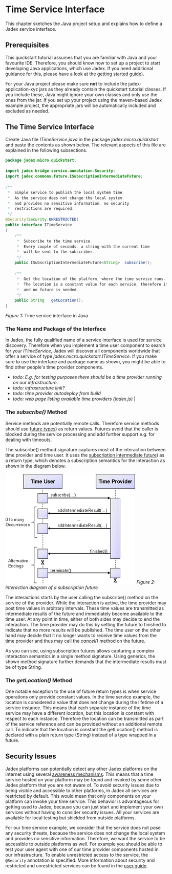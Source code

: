 # Time Service Interface

This chapter sketches the Java project setup and explains how to define a Jadex service interface.

## Prerequisites

This quickstart tutorial assumes that you are familiar with Java and your favourite IDE. Therefore, you should know how to set up a project to start developing Java applications, which use Jadex. If you need additional guidance for this, please have a look at the [getting started guide](../../getting-started/getting-started.md#ide-setup)).

For your Java project please make sure **not** to include the jadex-application-xyz jars as they already contain the quickstart tutorial classes. If you include these, Java might ignore your own classes and only use the ones from the jar. If you set up your project using the maven-based Jadex example project, the appropriate jars will be automatically included and excluded as needed.

## The Time Service Interface

Create Java file *ITimeService.java* in the package *jadex.micro.quickstart* and paste the contents as shown below. The relevant aspects of this file are explained in the following subsections.

```java
package jadex.micro.quickstart;

import jadex.bridge.service.annotation.Security;
import jadex.commons.future.ISubscriptionIntermediateFuture;

/**
 *  Simple service to publish the local system time.
 *  As the service does not change the local system
 *  and provides no sensitive information, no security
 *  restrictions are required.
 */
@Security(Security.UNRESTRICTED)
public interface ITimeService
{
	/**
	 *  Subscribe to the time service.
	 *  Every couple of seconds, a string with the current time
	 *  will be sent to the subscriber.
	 */
	public ISubscriptionIntermediateFuture<String>	subscribe();

	/**
	 *  Get the location of the platform, where the time service runs.
	 *  The location is a constant value for each service, therefore it can be cached
	 *  and no future is needed.
	 */
	public String	getLocation();	
}
```

*Figure 1:* Time service interface in Java

### The Name and Package of the Interface

In Jadex, the fully qualified name of a service interface is used for service discovery. Therefore when you implement a time user component to search for your *ITimeService*, Jadex will discover all components worldwide that offer a service of type *jadex.micro.quickstart.ITimeService*. If you make sure to use the interface and package name as shown, you might be able to find other people's time provider components.

* *todo: E.g. for testing purposes there should be a time provider running on our infrastructure.*
* *todo: infrastructure link?*
* *todo: time provider autodeploy from build*
* *todo: web page listing available time providers (jadex.js)* |

### The *subscribe()* Method

Service methods are potentially remote calls. Therefore service methods should use [future types](../../futures/futures.md)) as return values. Futures avoid that the caller is blocked during the service processing and add further support e.g. for dealing with timeouts.

The subscribe() method signature captures most of the interaction between time provider and time user. It uses the [subscription intermediate future](../../futures/futures.md)) as a return type, which denotes a subscription semantics for the interaction as shown in the diagram below.

![02 Time Service Interface@subscription.png](subscription.png)
*Figure 2: Interaction diagram of a subscription future*

The interactions starts by the user calling the subscribe() method on the service of the provider. While the interaction is active, the time provider may post time values in arbitrary intervals. These time values are transmitted as intermediate results of the future and immediately become available to the time user. At any point in time, either of both sides may decide to end the interaction. The time provider may do this by setting the future to finished to indicate that no more results will be published. The time user on the other hand may decide that it no longer wants to receive time values from the time provider and thus may call the *cancel()* method on the future.

As you can see, using subscription futures allows capturing a complex interaction semantics in a single method signature. Using generics, the shown method signature further demands that the intermediate results must be of type String.

### The *getLocation()* Method

One notable exception to the use of future return types is when service operations only provide constant values. In the time service example, the location is considered a value that does not change during the lifetime of a service instance. This means that each separate instance of the time service may have a different location, but this location is constant with respect to each instance. Therefore the location can be transmitted as part of the service reference and can be provided without an additional remote call. To indicate that the location is constant the getLocation() method is declared with a plain return type (String) instead of a type wrapped in a future.

## Security Issues

Jadex platforms can potentially detect any other Jadex platforms on the internet using several [awareness mechanisms](../../remote/remote.md#awareness). This means that a time service hosted on your platform may be found and invoked by some other Jadex platform that you are not aware of. To avoid security issues due to being visible and accessible to other platforms, in Jadex all services are restricted by default. This would mean that only components on your platform can invoke your time service. This behavior is advantageous for getting used to Jadex, because you can just start and implement your own services without having to consider security issues. All your services are available for local testing but shielded from outside platforms.

For our time service example, we consider that the service does not pose any security threats, because the service does not change the local system and provides no sensitive information. Therefore, we want the service to be accessible to outside platforms as well. For example you should be able to test your user agent with one of our time provider components hosted in our infrastructure. To enable unrestricted access to the service, the ```@Security``` annotation is specified. More information about security and restricted and unrestricted services can be found in the [user guide](../../guides/ac/08%20Security.md).
